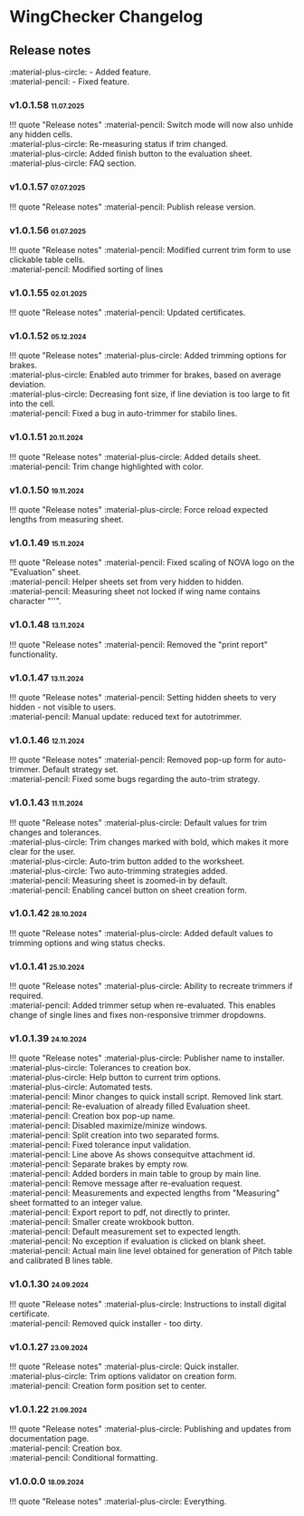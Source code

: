 # WingChecker Changelog

## Release notes

:material-plus-circle: - Added feature.<br>
:material-pencil: - Fixed feature.

### v1.0.1.58 <small><small>11.07.2025</small></small>

!!! quote "Release notes"
    :material-pencil: Switch mode will now also unhide any hidden cells.</br>
    :material-plus-circle: Re-measuring status if trim changed.</br>
    :material-plus-circle: Added finish button to the evaluation sheet.</br>
    :material-plus-circle: FAQ section.

### v1.0.1.57 <small><small>07.07.2025</small></small>

!!! quote "Release notes"
    :material-pencil: Publish release version.

### v1.0.1.56 <small><small>01.07.2025</small></small>

!!! quote "Release notes"
    :material-pencil: Modified current trim form to use clickable table cells.<br>
    :material-pencil: Modified sorting of lines


### v1.0.1.55 <small><small>02.01.2025</small></small>

!!! quote "Release notes"
    :material-pencil: Updated certificates.

### v1.0.1.52 <small><small>05.12.2024</small></small>

!!! quote "Release notes"
    :material-plus-circle: Added trimming options for brakes.<br>
    :material-plus-circle: Enabled auto trimmer for brakes, based on average deviation.<br>
    :material-plus-circle: Decreasing font size, if line deviation is too large to fit into the cell.</br>
    :material-pencil: Fixed a bug in auto-trimmer for stabilo lines.

### v1.0.1.51 <small><small>20.11.2024</small></small>

!!! quote "Release notes"
    :material-plus-circle: Added details sheet.<br>
    :material-pencil: Trim change highlighted with color.

### v1.0.1.50 <small><small>19.11.2024</small></small>

!!! quote "Release notes"
    :material-plus-circle: Force reload expected lengths from measuring sheet.

### v1.0.1.49 <small><small>15.11.2024</small></small>

!!! quote "Release notes"
    :material-pencil: Fixed scaling of NOVA logo on the "Evaluation" sheet.<br>
    :material-pencil: Helper sheets set from very hidden to hidden.<br>
    :material-pencil: Measuring sheet not locked if wing name contains character "''".

### v1.0.1.48 <small><small>13.11.2024</small></small>

!!! quote "Release notes"
    :material-pencil: Removed the "print report" functionality.


### v1.0.1.47 <small><small>13.11.2024</small></small>

!!! quote "Release notes"
    :material-pencil: Setting hidden sheets to very hidden - not visible to users.<br>
    :material-pencil: Manual update: reduced text for autotrimmer.

### v1.0.1.46 <small><small>12.11.2024</small></small>

!!! quote "Release notes"
    :material-pencil: Removed pop-up form for auto-trimmer. Default strategy set.<br>
    :material-pencil: Fixed some bugs regarding the auto-trim strategy.

### v1.0.1.43 <small><small>11.11.2024</small></small>

!!! quote "Release notes"
    :material-plus-circle: Default values for trim changes and tolerances.<br>
    :material-plus-circle: Trim changes marked with bold, which makes it more clear for the user.<br>
    :material-plus-circle: Auto-trim button added to the worksheet.<br>
    :material-plus-circle: Two auto-trimming strategies added.<br>
    :material-pencil: Measuring sheet is zoomed-in by default.<br>
    :material-pencil: Enabling cancel button on sheet creation form.

### v1.0.1.42 <small><small>28.10.2024</small></small>

!!! quote "Release notes"
    :material-plus-circle: Added default values to trimming options and wing status checks.

### v1.0.1.41 <small><small>25.10.2024</small></small>

!!! quote "Release notes"
    :material-plus-circle: Ability to recreate trimmers if required.<br>
    :material-pencil: Added trimmer setup when re-evaluated. This enables change of single lines and fixes non-responsive trimmer dropdowns.

### v1.0.1.39 <small><small>24.10.2024</small></small>

!!! quote "Release notes"
    :material-plus-circle: Publisher name to installer.<br>
    :material-plus-circle: Tolerances to creation box.<br>
    :material-plus-circle: Help button to current trim options.<br>
    :material-plus-circle: Automated tests.<br>
    :material-pencil: Minor changes to quick install script. Removed link start.<br>
    :material-pencil: Re-evaluation of already filled Evaluation sheet.<br>
    :material-pencil: Creation box pop-up name.<br>
    :material-pencil: Disabled maximize/minize windows.<br>
    :material-pencil: Split creation into two separated forms.<br>
    :material-pencil: Fixed tolerance input validation.<br>
    :material-pencil: Line above As shows consequitve attachment id.<br>
    :material-pencil: Separate brakes by empty row.<br>
    :material-pencil: Added borders in main table to group by main line.<br>
    :material-pencil: Remove message after re-evaluation request.<br>
    :material-pencil: Measurements and expected lengths from "Measuring" sheet formatted to an integer value.<br>
    :material-pencil: Export report to pdf, not directly to printer.<br>
    :material-pencil: Smaller create wrokbook button.<br>
    :material-pencil: Default measurement set to expected length.<br>
    :material-pencil: No exception if evaluation is clicked on blank sheet.<br>
    :material-pencil: Actual main line level obtained for generation of Pitch table and calibrated B lines table.

### v1.0.1.30 <small><small>24.09.2024</small></small>

!!! quote "Release notes"
    :material-plus-circle: Instructions to install digital certificate.<br>
    :material-pencil: Removed quick installer - too dirty.

### v1.0.1.27 <small><small>23.09.2024</small></small>

!!! quote "Release notes"
    :material-plus-circle: Quick installer.<br>
    :material-plus-circle: Trim options validator on creation form.<br>
    :material-pencil: Creation form position set to center.

### v1.0.1.22 <small><small>21.09.2024</small></small>

!!! quote "Release notes"
    :material-plus-circle: Publishing and updates from documentation page.<br>
    :material-pencil: Creation box.<br>
    :material-pencil: Conditional formatting.

### v1.0.0.0 <small><small>18.09.2024</small></small>

!!! quote "Release notes"
    :material-plus-circle: Everything.<br>